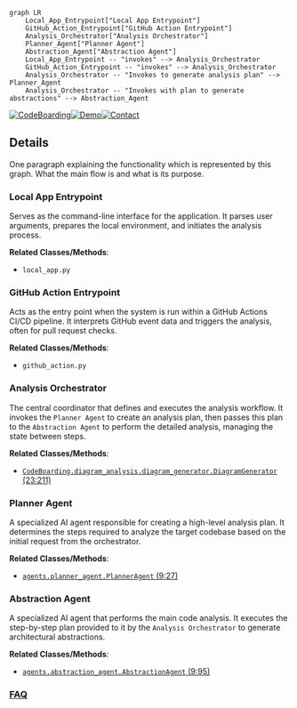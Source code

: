 ```mermaid
graph LR
    Local_App_Entrypoint["Local App Entrypoint"]
    GitHub_Action_Entrypoint["GitHub Action Entrypoint"]
    Analysis_Orchestrator["Analysis Orchestrator"]
    Planner_Agent["Planner Agent"]
    Abstraction_Agent["Abstraction Agent"]
    Local_App_Entrypoint -- "invokes" --> Analysis_Orchestrator
    GitHub_Action_Entrypoint -- "invokes" --> Analysis_Orchestrator
    Analysis_Orchestrator -- "Invokes to generate analysis plan" --> Planner_Agent
    Analysis_Orchestrator -- "Invokes with plan to generate abstractions" --> Abstraction_Agent
```

[![CodeBoarding](https://img.shields.io/badge/Generated%20by-CodeBoarding-9cf?style=flat-square)](https://github.com/CodeBoarding/GeneratedOnBoardings)[![Demo](https://img.shields.io/badge/Try%20our-Demo-blue?style=flat-square)](https://www.codeboarding.org/demo)[![Contact](https://img.shields.io/badge/Contact%20us%20-%20contact@codeboarding.org-lightgrey?style=flat-square)](mailto:contact@codeboarding.org)

## Details

One paragraph explaining the functionality which is represented by this graph. What the main flow is and what is its purpose.

### Local App Entrypoint
Serves as the command-line interface for the application. It parses user arguments, prepares the local environment, and initiates the analysis process.


**Related Classes/Methods**:

- `local_app.py`


### GitHub Action Entrypoint
Acts as the entry point when the system is run within a GitHub Actions CI/CD pipeline. It interprets GitHub event data and triggers the analysis, often for pull request checks.


**Related Classes/Methods**:

- `github_action.py`


### Analysis Orchestrator
The central coordinator that defines and executes the analysis workflow. It invokes the `Planner Agent` to create an analysis plan, then passes this plan to the `Abstraction Agent` to perform the detailed analysis, managing the state between steps.


**Related Classes/Methods**:

- <a href="https://github.com/CodeBoarding/CodeBoarding/blob/main/diagram_analysis/diagram_generator.py#L23-L211" target="_blank" rel="noopener noreferrer">`CodeBoarding.diagram_analysis.diagram_generator.DiagramGenerator` (23:211)</a>


### Planner Agent
A specialized AI agent responsible for creating a high-level analysis plan. It determines the steps required to analyze the target codebase based on the initial request from the orchestrator.


**Related Classes/Methods**:

- <a href="https://github.com/CodeBoarding/CodeBoarding/blob/main/agents/planner_agent.py#L9-L27" target="_blank" rel="noopener noreferrer">`agents.planner_agent.PlannerAgent` (9:27)</a>


### Abstraction Agent
A specialized AI agent that performs the main code analysis. It executes the step-by-step plan provided to it by the `Analysis Orchestrator` to generate architectural abstractions.


**Related Classes/Methods**:

- <a href="https://github.com/CodeBoarding/CodeBoarding/blob/main/agents/abstraction_agent.py#L9-L95" target="_blank" rel="noopener noreferrer">`agents.abstraction_agent.AbstractionAgent` (9:95)</a>




### [FAQ](https://github.com/CodeBoarding/GeneratedOnBoardings/tree/main?tab=readme-ov-file#faq)